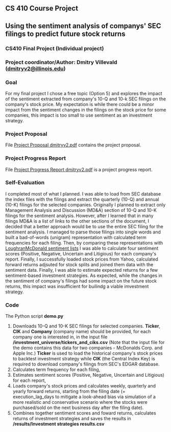 ## CS 410 Course Project

## Using the sentiment analysis of companys' SEC filings to predict future stock returns
### CS410 Final Project (Individual project)
### Project coordinator/Author: Dmitry Villevald (dmitryv2@illinois.edu)

### Goal
For my final project I chose a free topic (Option 5) and explores the impact of the sentiment extracted from company's 10-Q and 10-k SEC filings on the company's stock price. My expectation is while there could be a minor impact from the sentiment changes in the filings on the stock price for some companies, this impact is too small to use sentiment as an investment strategy. 

### Project Proposal
File [Project Proposal dmitryv2.pdf](https://github.com/dvillevald/CourseProject/blob/main/Project%20Proposal%20dmitryv2.pdf) contains the project proposal.

### Project Progress Report
File [Project Progress Report dmitryv2.pdf](https://github.com/dvillevald/CourseProject/blob/main/Project%20Progress%20Report%20dmitryv2.pdf) is a project progress report.

### Self-Evaluation
I completed most of what I planned. I was able to load from SEC database the index files with the filings and extract the quarterly (10-Q) and annual (10-K) filings for the selected companies. Originally I planned to extract only Management Analysis and Discussion (MD&A) section of 10-Q and 10-K filings for the sentiment analysis. However, after I learned that in many filings MD&A is a list of links to the other sections of the document, I decided that a better approach would be to use the entire SEC filing for the sentiment analysis. I managed to parse those filings into single words and built a bad-of-words (unigram) representation with calculated term frequencies for each filing. Then, by comparing these representations with [LoughranMcDonald sentiment lists](https://sraf.nd.edu/textual-analysis/resources/#LM%20Sentiment%20Word%20Lists) I was able to calculate four sentiment scores (Positive, Negative, Uncertain and Litigious) for each company's report. Finally, I successfully loaded stock prices from Yahoo, calculated forward returns adjsuted for stock splits and joined them data with the sentiment data. Finally, I was able to estimate expected returns for a few sentiment-based investment strategies. As expected, while the changes in the sentiment of company's filings had some impact on the future stock returns, this impact was insufficient for builindg a viable imvestment strategy.

### Code
The Python script **demo.py** 
1) Downloads 10-Q and 10-K SEC filings for selected companies. **Ticker**, **CIK** and **Company** (company name) should be provided, for each company one is interested in, in the input file **/investment_universe/tickers_and_ciks.csv** (Note that the input file for the demo contains this data for two companies - McDonalds Corp. and Apple Inc.) **Ticker** is used to load the historical company's stock prices to backtest investment strategy while **CIK** (the Central Index Key) is required to download company's filings from SEC's EDGAR database.  
2) Calculates term frequency for each filing,
3) Estimates sentiment scores (Positive, Negative, Uncertain and Litigious) for each report,
4) Loads company's stock prices and calculates weekly, quarterly and yearly 
   forward returns, starting from the filing date (+ execution_lag_days to mitigate a look-ahead bias via simulation of a more realistic and conservative scenario where the stocks were purchased/sold on the next business day after the filing date).
5) Combines together sentiment scores and foward returns, calculates returns of investment strategies and saves the results in **/results/Investment strategies results.csv**
